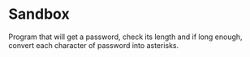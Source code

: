 # Sandbox
Program that will get a password, check its length and if long enough, convert each character of password into asterisks.
